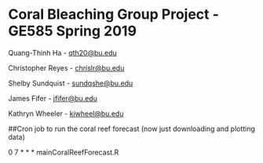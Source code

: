 
# Coral Bleaching Group Project - GE585 Spring 2019

Quang-Thinh Ha - qth20@bu.edu

Christopher Reyes - chrislr@bu.edu

Shelby Sundquist - sundqshe@bu.edu

James Fifer - jfifer@bu.edu 

Kathryn Wheeler - kiwheel@bu.edu

##Cron job to run the coral reef forecast (now just downloading and plotting data)

0 7 * * * mainCoralReefForecast.R
